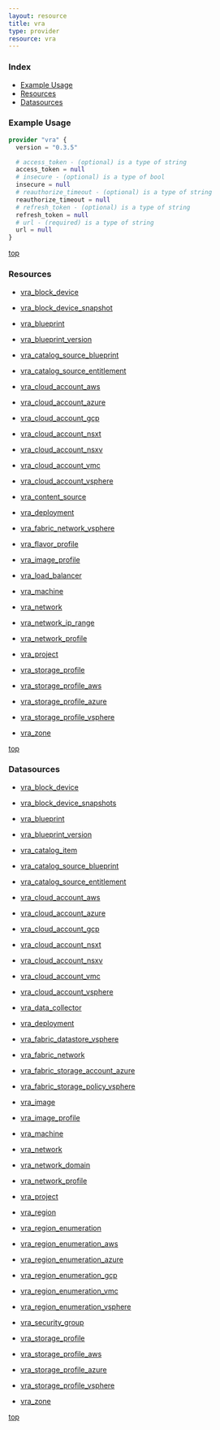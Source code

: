 ```yaml
---
layout: resource
title: vra
type: provider
resource: vra
---
```


### Index

- [Example Usage](#example-usage)
- [Resources](#resources)
- [Datasources](#datasources)

### Example Usage

```terraform
provider "vra" {
  version = "0.3.5"

  # access_token - (optional) is a type of string
  access_token = null
  # insecure - (optional) is a type of bool
  insecure = null
  # reauthorize_timeout - (optional) is a type of string
  reauthorize_timeout = null
  # refresh_token - (optional) is a type of string
  refresh_token = null
  # url - (required) is a type of string
  url = null
}
```

[top](#index)

### Resources


- [vra_block_device](./r/vra_block_device.md)

- [vra_block_device_snapshot](./r/vra_block_device_snapshot.md)

- [vra_blueprint](./r/vra_blueprint.md)

- [vra_blueprint_version](./r/vra_blueprint_version.md)

- [vra_catalog_source_blueprint](./r/vra_catalog_source_blueprint.md)

- [vra_catalog_source_entitlement](./r/vra_catalog_source_entitlement.md)

- [vra_cloud_account_aws](./r/vra_cloud_account_aws.md)

- [vra_cloud_account_azure](./r/vra_cloud_account_azure.md)

- [vra_cloud_account_gcp](./r/vra_cloud_account_gcp.md)

- [vra_cloud_account_nsxt](./r/vra_cloud_account_nsxt.md)

- [vra_cloud_account_nsxv](./r/vra_cloud_account_nsxv.md)

- [vra_cloud_account_vmc](./r/vra_cloud_account_vmc.md)

- [vra_cloud_account_vsphere](./r/vra_cloud_account_vsphere.md)

- [vra_content_source](./r/vra_content_source.md)

- [vra_deployment](./r/vra_deployment.md)

- [vra_fabric_network_vsphere](./r/vra_fabric_network_vsphere.md)

- [vra_flavor_profile](./r/vra_flavor_profile.md)

- [vra_image_profile](./r/vra_image_profile.md)

- [vra_load_balancer](./r/vra_load_balancer.md)

- [vra_machine](./r/vra_machine.md)

- [vra_network](./r/vra_network.md)

- [vra_network_ip_range](./r/vra_network_ip_range.md)

- [vra_network_profile](./r/vra_network_profile.md)

- [vra_project](./r/vra_project.md)

- [vra_storage_profile](./r/vra_storage_profile.md)

- [vra_storage_profile_aws](./r/vra_storage_profile_aws.md)

- [vra_storage_profile_azure](./r/vra_storage_profile_azure.md)

- [vra_storage_profile_vsphere](./r/vra_storage_profile_vsphere.md)

- [vra_zone](./r/vra_zone.md)


[top](#index)

### Datasources


- [vra_block_device](./d/vra_block_device.md)

- [vra_block_device_snapshots](./d/vra_block_device_snapshots.md)

- [vra_blueprint](./d/vra_blueprint.md)

- [vra_blueprint_version](./d/vra_blueprint_version.md)

- [vra_catalog_item](./d/vra_catalog_item.md)

- [vra_catalog_source_blueprint](./d/vra_catalog_source_blueprint.md)

- [vra_catalog_source_entitlement](./d/vra_catalog_source_entitlement.md)

- [vra_cloud_account_aws](./d/vra_cloud_account_aws.md)

- [vra_cloud_account_azure](./d/vra_cloud_account_azure.md)

- [vra_cloud_account_gcp](./d/vra_cloud_account_gcp.md)

- [vra_cloud_account_nsxt](./d/vra_cloud_account_nsxt.md)

- [vra_cloud_account_nsxv](./d/vra_cloud_account_nsxv.md)

- [vra_cloud_account_vmc](./d/vra_cloud_account_vmc.md)

- [vra_cloud_account_vsphere](./d/vra_cloud_account_vsphere.md)

- [vra_data_collector](./d/vra_data_collector.md)

- [vra_deployment](./d/vra_deployment.md)

- [vra_fabric_datastore_vsphere](./d/vra_fabric_datastore_vsphere.md)

- [vra_fabric_network](./d/vra_fabric_network.md)

- [vra_fabric_storage_account_azure](./d/vra_fabric_storage_account_azure.md)

- [vra_fabric_storage_policy_vsphere](./d/vra_fabric_storage_policy_vsphere.md)

- [vra_image](./d/vra_image.md)

- [vra_image_profile](./d/vra_image_profile.md)

- [vra_machine](./d/vra_machine.md)

- [vra_network](./d/vra_network.md)

- [vra_network_domain](./d/vra_network_domain.md)

- [vra_network_profile](./d/vra_network_profile.md)

- [vra_project](./d/vra_project.md)

- [vra_region](./d/vra_region.md)

- [vra_region_enumeration](./d/vra_region_enumeration.md)

- [vra_region_enumeration_aws](./d/vra_region_enumeration_aws.md)

- [vra_region_enumeration_azure](./d/vra_region_enumeration_azure.md)

- [vra_region_enumeration_gcp](./d/vra_region_enumeration_gcp.md)

- [vra_region_enumeration_vmc](./d/vra_region_enumeration_vmc.md)

- [vra_region_enumeration_vsphere](./d/vra_region_enumeration_vsphere.md)

- [vra_security_group](./d/vra_security_group.md)

- [vra_storage_profile](./d/vra_storage_profile.md)

- [vra_storage_profile_aws](./d/vra_storage_profile_aws.md)

- [vra_storage_profile_azure](./d/vra_storage_profile_azure.md)

- [vra_storage_profile_vsphere](./d/vra_storage_profile_vsphere.md)

- [vra_zone](./d/vra_zone.md)


[top](#index)